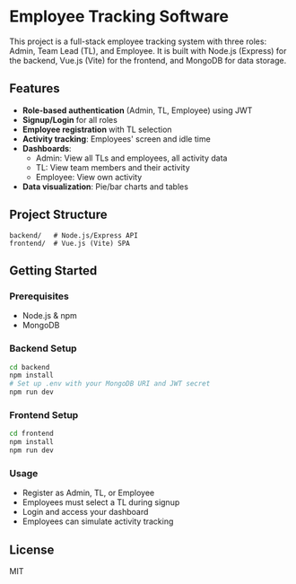 # Employee Tracking Software

This project is a full-stack employee tracking system with three roles: Admin, Team Lead (TL), and Employee. It is built with Node.js (Express) for the backend, Vue.js (Vite) for the frontend, and MongoDB for data storage.

## Features
- **Role-based authentication** (Admin, TL, Employee) using JWT
- **Signup/Login** for all roles
- **Employee registration** with TL selection
- **Activity tracking**: Employees' screen and idle time
- **Dashboards**:
  - Admin: View all TLs and employees, all activity data
  - TL: View team members and their activity
  - Employee: View own activity
- **Data visualization**: Pie/bar charts and tables

## Project Structure
```
backend/   # Node.js/Express API
frontend/  # Vue.js (Vite) SPA
```

## Getting Started

### Prerequisites
- Node.js & npm
- MongoDB

### Backend Setup
```sh
cd backend
npm install
# Set up .env with your MongoDB URI and JWT secret
npm run dev
```

### Frontend Setup
```sh
cd frontend
npm install
npm run dev
```

### Usage
- Register as Admin, TL, or Employee
- Employees must select a TL during signup
- Login and access your dashboard
- Employees can simulate activity tracking

## License
MIT